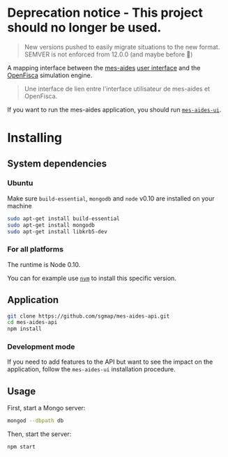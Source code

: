 Deprecation notice - This project should no longer be used.
===========================================================

> New versions pushed to easily migrate situations to the new format.
> SEMVER is not enforced from 12.0.0 (and maybe before 🙂)

A mapping interface between the [mes-aides](https://mes-aides.gouv.fr) [user interface](https://github.com/sgmap/mes-aides-ui) and the [OpenFisca](http://openfisca.fr) simulation engine.

> Une interface de lien entre l'interface utilisateur de mes-aides et OpenFisca.

If you want to run the mes-aides application, you should run [`mes-aides-ui`](https://github.com/sgmap/mes-aides-ui).


Installing
==========

System dependencies
-------------------

### Ubuntu

Make sure `build-essential`, `mongodb` and `node` v0.10 are installed on your machine

```sh
sudo apt-get install build-essential
sudo apt-get install mongodb
sudo apt-get install libkrb5-dev
```

### For all platforms

The runtime is Node 0.10.

You can for example use [`nvm`](https://github.com/creationix/nvm) to install this specific version.


Application
-----------

```sh
git clone https://github.com/sgmap/mes-aides-api.git
cd mes-aides-api
npm install
```

### Development mode

If you need to add features to the API but want to see the impact on the application, follow the `mes-aides-ui` installation procedure.


Usage
-----

First, start a Mongo server:

```sh
mongod --dbpath db
```

Then, start the server:

```sh
npm start
```
